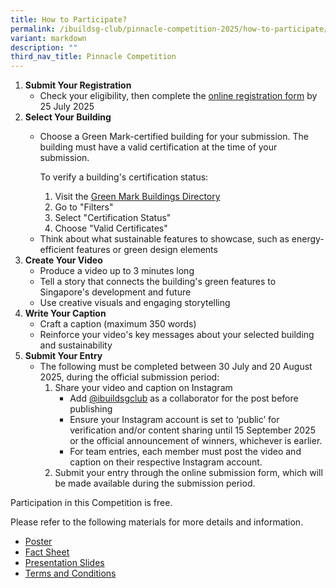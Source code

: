 ```yaml
---
title: How to Participate?
permalink: /ibuildsg-club/pinnacle-competition-2025/how-to-participate/
variant: markdown
description: ""
third_nav_title: Pinnacle Competition
---
```

<ol>
	<li><strong>Submit Your Registration</strong>
		<ul>
			<li>Check your eligibility, then complete the <a target="_blank" rel="noopener noreferrer nofollow" href="https://form.gov.sg/6858f64bf7482ad8c47bc435">online registration form</a> by 25 July 2025</li>
		</ul>
	</li>
	<li><strong>Select Your Building</strong>
		<ul>
			<li>
				<p>Choose a Green Mark-certified building for your submission. The building must have a valid certification at the time of your submission.</p>
				<p>To verify a building's certification status:</p>
				<ol>
					<li>Visit the <a target="_blank" rel="noopener noreferrer nofollow" href="https://sleb.sg/Building/GreenMarkBuildingsDirectory">Green Mark Buildings Directory</a></li>
					<li>Go to "Filters"</li>
					<li>Select "Certification Status"</li>
					<li>Choose "Valid Certificates"</li>
				</ol>
			</li>
			<li>Think about what sustainable features to showcase, such as energy-efficient features or green design elements</li>
		</ul>
	</li>
	<li><strong>Create Your Video</strong>
		<ul>
			<li>Produce a video up to 3 minutes long</li>
			<li>Tell a story that connects the building's green features to Singapore's development and future</li>
			<li>Use creative visuals and engaging storytelling</li>
		</ul>
	</li>
	<li><strong>Write Your Caption</strong>
		<ul>
			<li>Craft a caption (maximum 350 words)</li>
			<li>Reinforce your video's key messages about your selected building and sustainability</li>
		</ul>
	</li>
	<li><strong>Submit Your Entry</strong>
		<ul>
			<li>The following must be completed between 30 July and 20 August 2025, during the official submission period:
				<ol>
					<li>Share your video and caption on Instagram
						<ul>
							<li>Add <a target="_blank" rel="noopener noreferrer nofollow" href="https://www.instagram.com/ibuildsgclub/">@ibuildsgclub</a> as a collaborator for the post before publishing</li>
							<li>Ensure your Instagram account is set to ‘public’ for verification and/or content sharing until 15 September 2025 or the official announcement of winners, whichever is earlier.</li>
							<li>For team entries, each member must post the video and caption on their respective Instagram account.</li>
						</ul>
					</li>
					<li>Submit your entry through the online submission form, which will be made available during the submission period.</li>
				</ol>
			</li>
		</ul>
	</li>
</ol>

<p>Participation in this Competition is free.</p>

<p>Please refer to the following materials for more details and information.</p>

<ul>
	<li><a target="_blank" rel="noopener noreferrer nofollow" href="/files/Pinnacle_Competition_Poster.pdf">Poster</a></li>
	<li><a target="_blank" rel="noopener noreferrer nofollow" href="/files/Pinnacle_Competition_Fact_Sheet.pdf">Fact Sheet</a></li>
	<li><a target="_blank" rel="noopener noreferrer nofollow" href="/files/Pinnacle_Competition_Brief.pdf">Presentation Slides</a></li>
	<li><a target="_blank" rel="noopener noreferrer nofollow" href="/files/The_iBuildSG_Club_Pinnacle_Competition_2025_Terms_and_Conditions.pdf">Terms and Conditions</a></li>
</ul>